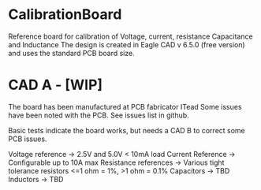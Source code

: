 CalibrationBoard
================

Reference board for calibration of Voltage, current, resistance Capacitance and Inductance
The design is created in Eagle CAD v 6.5.0 (free version) and uses the standard PCB board size.

CAD A - [WIP]
====================================

The board has been manufactured at PCB fabricator ITead
Some issues have been noted with the PCB. See issues list in github. 

Basic tests indicate the board works, but needs a CAD B to correct some PCB issues. 

Voltage reference -> 2.5V and 5.0V < 10mA load
Current Reference -> Configurable up to 10A max
Resistance references -> Various tight tolerance resistors <=1 ohm = 1%, >1 ohm = 0.1%
Capacitors -> TBD
Inductors -> TBD


